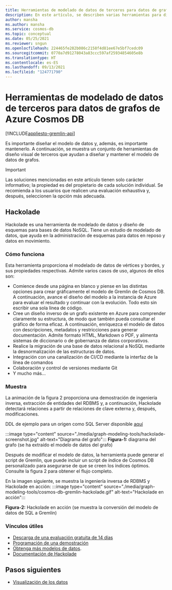 ```yaml
---
title: Herramientas de modelado de datos de terceros para datos de grafos de Azure Cosmos DB
description: En este artículo, se describen varias herramientas para diseñar el modelo de datos de grafos.
author: mansha
ms.author: mansha
ms.service: cosmos-db
ms.topic: conceptual
ms.date: 05/25/2021
ms.reviewer: sngun
ms.openlocfilehash: 224465fe282b086c2158f4d81ee67e5bf7cedc09
ms.sourcegitcommit: 0770a7d91278043a83ccc597af25934854605e8b
ms.translationtype: HT
ms.contentlocale: es-ES
ms.lasthandoff: 09/13/2021
ms.locfileid: "124771790"
---
```

# <a name="third-party-data-modeling-tools-for-azure-cosmos-db-graph-data"></a>Herramientas de modelado de datos de terceros para datos de grafos de Azure Cosmos DB

[!INCLUDE[appliesto-gremlin-api](../includes/appliesto-gremlin-api.md)]

Es importante diseñar el modelo de datos y, además, es importante mantenerlo. A continuación, se muestra un conjunto de herramientas de diseño visual de terceros que ayudan a diseñar y mantener el modelo de datos de grafos.

> [!IMPORTANT] 
> Las soluciones mencionadas en este artículo tienen solo carácter informativo; la propiedad es del propietario de cada solución individual. Se recomienda a los usuarios que realicen una evaluación exhaustiva y, después, seleccionen la opción más adecuada.

## <a name="hackolade"></a>Hackolade

Hackolade es una herramienta de modelado de datos y diseño de esquemas para bases de datos NoSQL. Tiene un estudio de modelado de datos, que ayuda en la administración de esquemas para datos en reposo y datos en movimiento.

### <a name="how-it-works"></a>Cómo funciona
Esta herramienta proporciona el modelado de datos de vértices y bordes, y sus propiedades respectivas.  Admite varios casos de uso, algunos de ellos son:
-   Comience desde una página en blanco y piense en las distintas opciones para crear gráficamente el modelo de Gremlin de Cosmos DB.  A continuación, avance el diseño del modelo a la instancia de Azure para evaluar el resultado y continuar con la evolución.  Todo esto sin escribir una sola línea de código.
-   Cree un diseño inverso de un grafo existente en Azure para comprender claramente su estructura, de modo que también pueda consultar el gráfico de forma eficaz.  A continuación, enriquezca el modelo de datos con descripciones, metadatos y restricciones para generar documentación. Admite formato HTML, Markdown o PDF, y alimenta sistemas de diccionario o de gobernanza de datos corporativos.
-   Realice la migración de una base de datos relacional a NoSQL mediante la desnormalización de las estructuras de datos.
-   Integración con una canalización de CI/CD mediante la interfaz de la línea de comandos
-   Colaboración y control de versiones mediante Git
-   Y mucho más...

### <a name="sample"></a>Muestra

La animación de la figura 2 proporciona una demostración de ingeniería inversa, extracción de entidades del RDBMS y, a continuación, Hackolade detectará relaciones a partir de relaciones de clave externa y, después, modificaciones.

DDL de ejemplo para un origen como SQL Server disponible [aquí](https://github.com/Azure-Samples/northwind-ddl-sample/blob/main/nw.sql)   


:::image type="content" source="./media/graph-modeling-tools/hackolade-screenshot.jpg" alt-text="Diagrama del grafo":::
**Figura-1:** diagrama del grafo (se ha extraído el modelo de datos del grafo)

Después de modificar el modelo de datos, la herramienta puede generar el script de Gremlin, que puede incluir un script de índice de Cosmos DB personalizado para asegurarse de que se creen los índices óptimos. Consulte la figura 2 para obtener el flujo completo.

En la imagen siguiente, se muestra la ingeniería inversa de RDBMS y Hackolade en acción: :::image type="content" source="./media/graph-modeling-tools/cosmos-db-gremlin-hackolade.gif" alt-text="Hackolade en acción":::

**Figura-2:** Hackolade en acción (se muestra la conversión del modelo de datos de SQL a Gremlin)
### <a name="useful-links"></a>Vínculos útiles 
-   [Descarga de una evaluación gratuita de 14 días](https://hackolade.com/download.html)
-   [Programación de una demostración](https://c.x.ai/pdesmarets)
-  [Obtenga más modelos de datos](https://hackolade.com/samplemodels.html#cosmosdb).
-  [Documentación de Hackolade](https://hackolade.com/help/CosmosDBGremlin.html)

## <a name="next-steps"></a>Pasos siguientes
- [Visualización de los datos](./graph-visualization-partners.md)